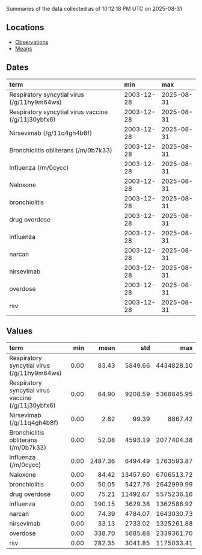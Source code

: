 Summaries of the data collected as of 10:12:18 PM UTC on 2025-08-31

## Locations

* [Observations](https://github.com/DISSC-yale/gtrends_collection/blob/main/summaries/observations.csv)
* [Means](https://github.com/DISSC-yale/gtrends_collection/blob/main/summaries/means.csv)

## Dates

| term                                                | min        | max        |
|:----------------------------------------------------|:-----------|:-----------|
| Respiratory syncytial virus (/g/11hy9m64ws)         | 2003-12-28 | 2025-08-31 |
| Respiratory syncytial virus vaccine (/g/11j30ybfx6) | 2003-12-28 | 2025-08-31 |
| Nirsevimab (/g/11q4gh4b8f)                          | 2003-12-28 | 2025-08-31 |
| Bronchiolitis obliterans (/m/0b7k33)                | 2003-12-28 | 2025-08-31 |
| Influenza (/m/0cycc)                                | 2003-12-28 | 2025-08-31 |
| Naloxone                                            | 2003-12-28 | 2025-08-31 |
| bronchiolitis                                       | 2003-12-28 | 2025-08-31 |
| drug overdose                                       | 2003-12-28 | 2025-08-31 |
| influenza                                           | 2003-12-28 | 2025-08-31 |
| narcan                                              | 2003-12-28 | 2025-08-31 |
| nirsevimab                                          | 2003-12-28 | 2025-08-31 |
| overdose                                            | 2003-12-28 | 2025-08-31 |
| rsv                                                 | 2003-12-28 | 2025-08-31 |

## Values

| term                                                |   min |    mean |      std |        max |
|:----------------------------------------------------|------:|--------:|---------:|-----------:|
| Respiratory syncytial virus (/g/11hy9m64ws)         |  0.00 |   83.43 |  5849.66 | 4434828.10 |
| Respiratory syncytial virus vaccine (/g/11j30ybfx6) |  0.00 |   64.90 |  9208.59 | 5368845.95 |
| Nirsevimab (/g/11q4gh4b8f)                          |  0.00 |    2.82 |    99.39 |    8867.42 |
| Bronchiolitis obliterans (/m/0b7k33)                |  0.00 |   52.08 |  4593.19 | 2077404.38 |
| Influenza (/m/0cycc)                                |  0.00 | 2487.36 |  6494.49 | 1763593.87 |
| Naloxone                                            |  0.00 |   84.42 | 13457.60 | 6706513.72 |
| bronchiolitis                                       |  0.00 |   50.05 |  5427.76 | 2642999.99 |
| drug overdose                                       |  0.00 |   75.21 | 11492.67 | 5575236.16 |
| influenza                                           |  0.00 |  190.15 |  3629.38 | 1362586.92 |
| narcan                                              |  0.00 |   74.39 |  4784.07 | 1643030.73 |
| nirsevimab                                          |  0.00 |   33.13 |  2733.02 | 1325261.88 |
| overdose                                            |  0.00 |  338.70 |  5685.88 | 2339361.70 |
| rsv                                                 |  0.00 |  282.35 |  3041.85 | 1175033.41 |
